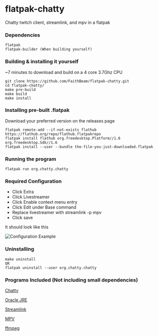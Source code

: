 # flatpak-chatty
Chatty twitch client, streamlink, and mpv in a flatpak

### Dependencies
~~~~
flatpak
flatpak-builder (When building yourself)
~~~~

### Building & installing it yourself
~7 minutes to download and build on a 4 core 3.7Ghz CPU
~~~~
git clone https://github.com/FaithBeam/flatpak-chatty.git
cd flatpak-chatty/
make pre-build
make build
make install
~~~~

### Installing pre-built .flatpak
Download your preferred version on the releases page
~~~~
flatpak remote-add --if-not-exists flathub https://flathub.org/repo/flathub.flatpakrepo
flatpak install flathub org.freedesktop.Platform//1.6 org.freedesktop.Sdk//1.6
flatpak install --user --bundle the-file-you-just-downloaded.flatpak
~~~~

### Running the program
~~~~
flatpak run org.chatty.chatty
~~~~

### Required Configuration
* Click Extra
* Click Livestreamer
* Click Enable context menu entry
* Click Edit under Base command
* Replace livestreamer with streamlink -p mpv
* Click save

It should look like this

![Configuration Example](https://i.imgur.com/Kmfu9GK.png)

### Uninstalling
~~~~
make uninstall
OR
flatpak uninstall --user org.chatty.chatty
~~~~

### Programs Included (Not including small dependencies)
[Chatty](http://chatty.github.io/)

[Oracle JRE](http://www.oracle.com/technetwork/java/javase/downloads/index.html)

[Streamlink](https://streamlink.github.io/)

[MPV](https://mpv.io/)

[ffmpeg](https://ffmpeg.org/)

